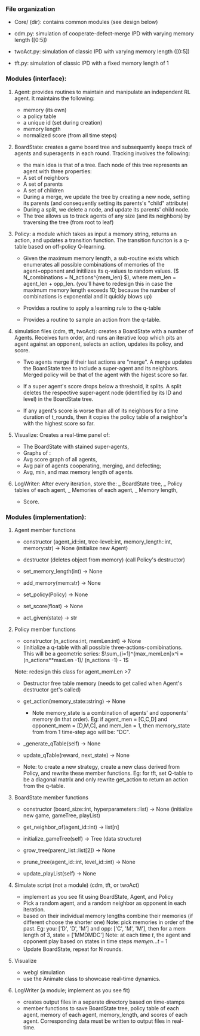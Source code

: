 ### File organization

* Core/ (dir): contains common modules (see design below)

* cdm.py: simulation of cooperate-defect-merge IPD with varying memory length ([0:5])
* twoAct.py: simulation of classic IPD with varying memory length ([0:5])
* tft.py: simulation of classic IPD with a fixed memory length of 1


### Modules (interface):

1. Agent: provides routines to maintain and manipulate an independent RL agent. It maintains the following:

   - memory (its own)
   - a policy table
   - a unique id (set during creation)
   - memory length
   - normalized score (from all time steps)

2. BoardState: creates a game board tree and subsequently keeps track of agents and superagents in each round. Tracking involves the following:

   - the main idea is that of a tree. Each node of this tree represents an agent with three properties:
    * A set of neighbors
    * A set of parents
    * A set of children

    - During a merge, we update the tree by creating a new node, setting its parents (and consequently setting its parents's "child" attribute) 
    - During a split, we delete a node, and update its parents' child node. 
    - The tree allows us to track agents of any size (and its neighbors) by traversing the tree (from root to leaf) 

3. Policy: a module which takes as input a memory string, returns an action, and updates a transition function. The transition funciton is a q-table based on off-policy Q-learning.

   - Given the maximum memory length, a sub-routine exists which enumerates all possible combinations of memories of the agent+opponent and initilizes its q-values to random values. ($ N_combinations = N_actions^{mem_len} $), where mem_len = agent_len + opp_len. (you'll have to redesign this in case the maximum memory length exceeds 10; because the number of combinations is exponential and it quickly blows up)

   - Provides a routine to apply a learning rule to the q-table
   - Provides a routine to sample an action from the q-table.

4. simulation files (cdm, tft, twoAct): creates a BoardState with a number of Agents. Receives turn order, and runs an iterative loop which pits an agent against an opponent, selects an action, updates its policy, and score.

    - Two agents merge if their last actions are "merge". A merge updates the BoardState tree to include a super-agent and its neighbors. Merged policy will be that of the agent with the higest score so far.

   - If a super agent's score drops below a threshold, it splits. A split deletes the respective super-agent node (identified by its ID and level) in the BoardState tree.

   - If any agent's score is worse than all of its neighbors for a time duration of t_rounds, then it copies the policy table of a neighbor's with the highest score so far.

5. Visualize: Creates a real-time panel of: 

   * The BoardState with stained super-agents, 
   * Graphs of :
    - Avg score graph of all agents, 
    - Avg pair of agents cooperating, merging, and defecting; 
    - Avg, min, and max memory length of agents.

6. LogWriter: After every iteration, store the:
   _ BoardState tree,
   _ Policy tables of each agent,
   _ Memories of each agent,
   _ Memory length, 
   -  Score.

### Modules (implementation):

1. Agent
   member functions

   - constructor (agent_id::int, tree-level::int, memory_length::int, memory:str) -> None
     (initialize new Agent)

   - destructor
     (deletes object from memory)
     (call Policy's destructor)

   - set_memory_length(int) -> None
   - add_memory(mem:str) -> None
   - set_policy(Policy) -> None
   - set_score(float) -> None
   - act_given(state) -> str

2. Policy
   member functions

   - constructor (n_actions:int, memLen:int) -> None
    * (initialize a q-table with all possible three-actions-comibinations. This will be a geometric series: $\sum_{i=1}^{max_memLen}x^i = (n_actions**maxLen -1)/ (n_actions -1) - 1$ 

     Note: redesign this class for agent_memLen >7

   - Destructor
     free table memory
     (needs to get called when Agent's destructor get's called)

   - get_action(memory_state::string) -> None

     - Note memory_state is a combination of agents' and opponents' memory (in that order). Eg: if agent_men = [C,C,D] and opponent_mem = [D,M,C], and mem_len = 1, then memory_state from from 1 time-step ago will be: "DC".

   - _generate_qTable(self) -> None
   - update_qTable(reward, next_state) -> None

   - Note: to create a new strategy, create a new class derived from Policy, and rewrite these member functions. Eg: for tft, set Q-table to be a diagonal matrix and only rewrite get_action to return an action from the q-table.

3. BoardState
   member functions

   - constructor (board_size::int, hyperparameters::list) -> None
     (initialize new game, gameTree, playList)

   - get_neighbor_of(agent_id::int) -> list[n]
   - initialize_gameTree(self) -> Tree (data structure)
   - grow_tree(parent_list::list[2]) -> None
   - prune_tree(agent_id::int, level_id::int) -> None
   - update_playList(self) -> None


4. Simulate
   script (not a module) (cdm, tft, or twoAct)
   - implement as you see fit using BoardState, Agent, and Policy
   - Pick a random agent, and a random neighbor as opponent in each iteration. 
   - based on their individual memory lengths combine their memories (if different choose the shorter one) Note: pick memories in order of the past. Eg: you: ['D', 'D', 'M'] and opp: ['C', 'M', 'M'], then for a mem length of 3, state = ['MMDMDC'] 
    Note: at each time $t$, the agent and opponent play based on states in time steps $mem_len...t-1$ 
    - Update BoardState, repeat for N rounds.

5. Visualize

   - webgl simulation
   - use the Animate class to showcase real-time dynamics.

6. LogWriter
   (a module; implement as you see fit)
   - creates output files in a separate directory based on time-stamps
   - member functions to save BoardState tree, policy table of each agent, memory of each agent, memory_length, and scores of each agent. Corresponding data must be written to output files in real-time.
